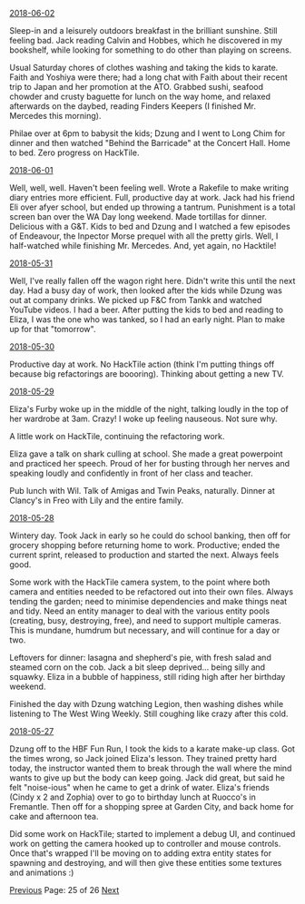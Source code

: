 [2018-06-02](/diary/2018/06/02.md)

Sleep-in and a leisurely outdoors breakfast in the brilliant sunshine. Still feeling bad. Jack reading Calvin and Hobbes, which he discovered in my bookshelf, while looking for something to do other than playing on screens.

Usual Saturday chores of clothes washing and taking the kids to karate. Faith and Yoshiya were there; had a long chat with Faith about their recent trip to Japan and her promotion at the ATO. Grabbed sushi, seafood chowder and crusty baguette for lunch on the way home, and relaxed afterwards on the daybed, reading Finders Keepers (I finished Mr. Mercedes this morning).

Philae over at 6pm to babysit the kids; Dzung and I went to Long Chim for dinner and then watched "Behind the Barricade" at the Concert Hall. Home to bed. Zero progress on HackTile.

[2018-06-01](/diary/2018/06/01.md)

Well, well, well. Haven't been feeling well. Wrote a Rakefile to make writing diary entries more efficient. Full, productive day at work. Jack had his friend Eli over afyer school, but ended up throwing a tantrum. Punishment is a total screen ban over the WA Day long weekend. Made tortillas for dinner. Delicious with a G&T. Kids to bed and Dzung and I watched a few episodes of Endeavour, the Inpector Morse prequel with all the pretty girls. Well, I half-watched while finishing Mr. Mercedes. And, yet again, no Hacktile!

[2018-05-31](/diary/2018/05/31.md)

Well, I've really fallen off the wagon right here. Didn't write this until the next day. Had a busy day of work, then looked after the kids while Dzung was out at company drinks. We picked up F&C from Tankk and watched YouTube videos. I had a beer. After putting the kids to bed and reading to Eliza, I was the one who was tanked, so I had an early night. Plan to make up for that "tomorrow".

[2018-05-30](/diary/2018/05/30.md)

Productive day at work. No HackTile action (think I'm putting things off because big refactorings are boooring). Thinking about getting a new TV.

[2018-05-29](/diary/2018/05/29.md)

Eliza's Furby woke up in the middle of the night, talking loudly in the top of her wardrobe at 3am. Crazy! I woke up feeling nauseous. Not sure why.

A little work on HackTile, continuing the refactoring work.

Eliza gave a talk on shark culling at school. She made a great powerpoint and practiced her speech. Proud of her for busting through her nerves and speaking loudly and confidently in front of her class and teacher.

Pub lunch with Wil. Talk of Amigas and Twin Peaks, naturally. Dinner at Clancy's in Freo with Lily and the entire family.

[2018-05-28](/diary/2018/05/28.md)

Wintery day. Took Jack in early so he could do school banking, then off for grocery shopping before returning home to work. Productive; ended the current sprint, released to production and started the next. Always feels good.

Some work with the HackTile camera system, to the point where both camera and entities needed to be refactored out into their own files. Always tending the garden; need to minimise dependencies and make things neat and tidy. Need an entity manager to deal with the various entity pools (creating, busy, destroying, free), and need to support multiple cameras. This is mundane, humdrum but necessary, and will continue for a day or two.

Leftovers for dinner: lasagna and shepherd's pie, with fresh salad and steamed corn on the cob. Jack a bit sleep deprived... being silly and squawky. Eliza in a bubble of happiness, still riding high after her birthday weekend.

Finished the day with Dzung watching Legion, then washing dishes while listening to The West Wing Weekly. Still coughing like crazy after this cold.

[2018-05-27](/diary/2018/05/27.md)

Dzung off to the HBF Fun Run, I took the kids to a karate make-up class. Got the times wrong, so Jack joined Eliza's lesson. They trained pretty hard today, the instructor wanted them to break through the wall where the mind wants to give up but the body can keep going. Jack did great, but said he felt "noise-ious" when he came to get a drink of water. Eliza's friends (Cindy x 2 and Zophia) over to go to birthday lunch at Ruocco's in Fremantle. Then off for a shopping spree at Garden City, and back home for cake and afternoon tea.

Did some work on HackTile; started to implement a debug UI, and continued work on getting the camera hooked up to controller and mouse controls. Once that's wrapped I'll be moving on to adding extra entity states for spawning and destroying, and will then give these entities some textures and animations :)

[Previous](/diary/page24) Page: 25 of 26 [Next](/diary/page26)
